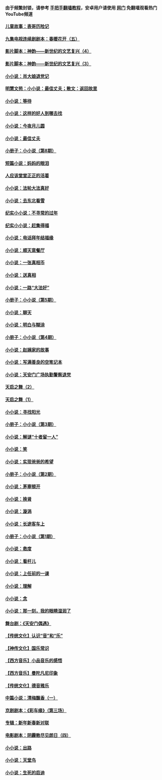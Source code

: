 #### 由于频繁封锁，请参考 [手把手翻墙教程](https://github.com/gfw-breaker/guides/wiki/)，安卓用户请使用 [网门](https://github.com/gfw-breaker/nogfw/blob/master/dl.md?t=05221301) 免翻墙观看热门YouTube频道 

#### [儿童故事：表哥历险记](../pages/328/383535.md?t=05221301) 

#### [九集电视连续剧剧本：春暖花开（五）](../pages/328/275919.md?t=05221301) 

#### [影片脚本：神韵——新世纪的文艺复兴（4）](../pages/328/266089.md?t=05221301) 

#### [影片脚本：神韵——新世纪的文艺复兴（3）](../pages/328/266087.md?t=05221301) 

#### [小小说：肖大娘退党记](../pages/328/239807.md?t=05221301) 

#### [明慧文苑：小小说：最佳丈夫；散文：返回故里](../pages/328/3439.md?t=05221301) 

#### [小小说：等待](../pages/328/223927.md?t=05221301) 

#### [小小说：这样的好人到哪去找](../pages/328/209396.md?t=05221301) 

#### [小小说：今夜月儿圆](../pages/328/193588.md?t=05221301) 

#### [小小说：最佳丈夫](../pages/328/190938.md?t=05221301) 

#### [小册子：小小说（第8期）](../pages/328/188202.md?t=05221301) 

#### [短篇小说：妈妈的眼泪](../pages/328/187712.md?t=05221301) 

#### [人应该堂堂正正的活着](../pages/328/182430.md?t=05221301) 

#### [小小说：法轮大法真好](../pages/328/174669.md?t=05221301) 

#### [小小说：去东北看雪](../pages/328/173882.md?t=05221301) 

#### [纪实小小说：不寻常的过年](../pages/328/173187.md?t=05221301) 

#### [纪实小小说：赶集得福](../pages/328/172652.md?t=05221301) 

#### [小小说：电话拜年结福缘](../pages/328/172533.md?t=05221301) 

#### [小小说：顺天意餐厅](../pages/328/170182.md?t=05221301) 

#### [小小说：一张真相币](../pages/328/169410.md?t=05221301) 

#### [小小说：送真相](../pages/328/166713.md?t=05221301) 

#### [小小说：一路“大法好”](../pages/328/162016.md?t=05221301) 

#### [小册子：小小说（第5期）](../pages/328/161131.md?t=05221301) 

#### [小小说：聊天](../pages/328/159640.md?t=05221301) 

#### [小小说：明白与糊涂](../pages/328/158101.md?t=05221301) 

#### [小册子：小小说（第4期）](../pages/328/158006.md?t=05221301) 

#### [小小说：赵姨家的故事](../pages/328/157843.md?t=05221301) 

#### [小小说：写满善良的空笔记本](../pages/328/157382.md?t=05221301) 

#### [小小说：天安门广场执勤警察退党](../pages/328/156982.md?t=05221301) 

#### [天启之舞（2）](../pages/328/153440.md?t=05221301) 

#### [天启之舞（1）](../pages/328/153439.md?t=05221301) 

#### [小小说：寻找阳光](../pages/328/153065.md?t=05221301) 

#### [小册子：小小说（第3期）](../pages/328/151715.md?t=05221301) 

#### [小小说：解谜“十者留一人”](../pages/328/148967.md?t=05221301) 

#### [小小说：笑](../pages/328/148905.md?t=05221301) 

#### [小小说：实现爸爸的希望](../pages/328/148096.md?t=05221301) 

#### [小册子：小小说（第2期）](../pages/328/147214.md?t=05221301) 

#### [小小说：茅塞顿开](../pages/328/147030.md?t=05221301) 

#### [小小说：换肾](../pages/328/146770.md?t=05221301) 

#### [小小说：漩涡](../pages/328/146683.md?t=05221301) 

#### [小小说：长途客车上](../pages/328/145076.md?t=05221301) 

#### [小册子：小小说（第1期）](../pages/328/143963.md?t=05221301) 

#### [小小说：救度](../pages/328/143927.md?t=05221301) 

#### [小小说：看杆儿](../pages/328/142137.md?t=05221301) 

#### [小小说：上任前的一课](../pages/328/140808.md?t=05221301) 

#### [小小说：理解](../pages/328/140476.md?t=05221301) 

#### [小小说：念](../pages/328/139513.md?t=05221301) 

#### [小小说：那一刻，我的眼睛湿润了](../pages/328/138476.md?t=05221301) 

#### [舞台剧：《天安门偶遇》](../pages/328/117155.md?t=05221301) 

#### [【传统文化】认识“音”和“乐”](../pages/328/108667.md?t=05221301) 

#### [【神传文化】国乐常识](../pages/328/104225.md?t=05221301) 

#### [【西方音乐】小品音乐的感悟](../pages/328/102924.md?t=05221301) 

#### [【西方音乐】曼陀凡尼印象](../pages/328/102922.md?t=05221301) 

#### [【传统文化】德音雅乐](../pages/328/102923.md?t=05221301) 

#### [中篇小说：清梅飘香（一）](../pages/328/101058.md?t=05221301) 

#### [京剧剧本：《彩车缘》（第三场）](../pages/328/96434.md?t=05221301) 

#### [专辑：新年新春新对联](../pages/328/94991.md?t=05221301) 

#### [电影剧本：阴霾散尽见朗日（四）](../pages/328/87081.md?t=05221301) 

#### [小小说：出路](../pages/328/84848.md?t=05221301) 

#### [小小说：天堂鸟](../pages/328/83084.md?t=05221301) 

#### [小小说：生死的启迪](../pages/328/70977.md?t=05221301) 

